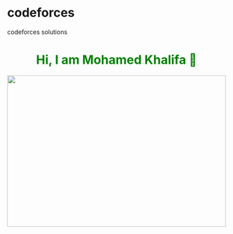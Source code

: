 # codeforces
codeforces solutions
<h1 style="text-align:center;color:green">Hi, I am Mohamed Khalifa 👋</h1>
<img src="https://i.pinimg.com/originals/79/a3/84/79a384c3c449ad01b0e57e790807b2c0.gif" style="width:100%; height:350px"</img>
